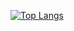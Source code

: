 [![Top Langs](https://github-readme-stats.vercel.app/api/top-langs/?username=panhongsheng-eng&layout=compact)](https://github.com/anuraghazra/github-readme-stats)
  
